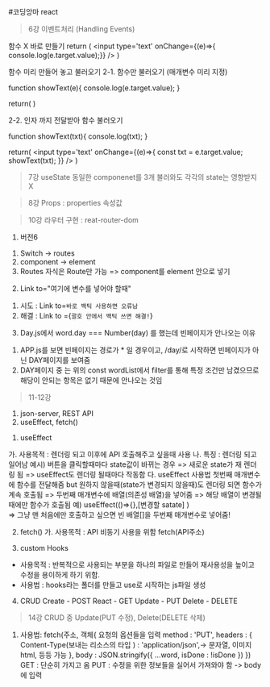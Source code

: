 #코딩앙마 react
> 6강 이벤트처리 (Handling Events)

함수 X 바로 만들기
return ( <input type='text' onChange={(e)=>{ console.log(e.target.value);}} /> )

함수 미리 만들어 놓고 불러오기 2-1. 함수만 불러오기 (매개변수 미리 지정)

function showText(e){ console.log(e.target.value); }

return( )

2-2. 인자 까지 전달받아 함수 불러오기

function showText(txt){ console.log(txt); }

return( <input type='text' onChange={(e)=>{ const txt = e.target.value; showText(txt); }} /> )

> 7강 useState
동일한 componenet를 3개 불러와도 각각의 state는 영향받지 X

> 8강 Props : properties 속성값

> 10강 라우터 구현 : reat-router-dom
1.  버전6
 1) Switch -> routes
 2) component -> element
 3) Routes 자식은 Route만 가능 => component를 element 안으로 넣기

2. Link to="여기에 변수를 넣어야 할때"
 1) 시도 : Link to=`바로 백틱 사용하면 오류남`
 2) 해결 : Link to ={`괄호 안에서 백틱 쓰면 해결!`}
 
 3. Day.js에서 word.day === Number(day) 를 했는데 빈페이지가 안나오는 이유
 1) APP.js를 보면 빈페이지는 경로가 * 일 경우이고,
 /day/로 시작하면 빈페이지가 아닌 DAY페이지를 보여줌
 2) DAY페이지 중 <tobody>는 위의 const wordList에서 filter를 통해 특정 조건만 남겼으므로 해당이 안되는 항목은 없기 때문에 안나오는 것임
 
 > 11-12강
 1. json-server, REST API
 2. useEffect, fetch()
 1) useEffect
 
 가. 사용목적 : 렌더링 되고 이후에 API 호출해주고 싶을때 사용
 나. 특징 : 렌더링 되고 일어남
 예시) 버튼을 클릭할때마다 state값이 바뀌는 경우
 => 새로운 state가 재 렌더링 됨
 => useEffect도 렌더링 될때마다 작동함
 다. useEffect 사용법
 첫번째 매개변수에 함수를 전달해줌 but 원하지 않을때(state가 변경되지 않을때)도 렌더링 되면 함수가 계속 호출됨
 => 두번째 매개변수에 배열(의존성 배열)을 넣어줌
 => 해당 배열이 변경될 때에만 함수가 호출됨
 예) useEffect(()=>{},[변경할 satate] )  
 => 그냥 맨 처음에만 호출하고 싶으면 빈 배열[]을 두번째 매개변수로 넣어줌!
 
 2) fetch()
 가. 사용목적 : API 비동기 사용을 위함
 fetch(API주소)
 
3. custom Hooks 
 - 사용목적 : 반복적으로 사용되는 부분을 하나의 파일로 만들어
 재사용성을 높이고 수정을 용이하게 하기 위함.
 - 사용법 : hooks라는 폴더를 만들고 use로 시작하는 js파일 생성
 
 4. CRUD
 Create - POST
 React - GET
 Update - PUT
 Delete - DELETE
 
 > 14강 CRUD 중 Update(PUT 수정), Delete(DELETE 삭제)
 1) 사용법:
 fetch(주소, 객체{
 요청의 옵션들을 입력
  method : 'PUT',
  headers : {
   Content-Type(보내는 리소스의 타입 ) : 'application/json',-> 문자열, 이미지 html, 등등 가능 
  },
  body : JSON.stringify({
   ...word,
   isDone : !isDone
  })
 })
GET : 단순히 가지고 옴
PUT : 수정을 위한 정보들을 실어서 가져와야 함 -> body에 입력
